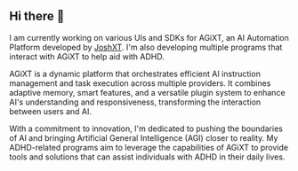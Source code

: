 ## Hi there 👋

I am currently working on various UIs and SDKs for AGiXT, an AI Automation Platform developed by [JoshXT](https://github.com/Josh-XT/AGiXT). I'm also developing multiple programs that interact with AGiXT to help aid with ADHD.

AGiXT is a dynamic platform that orchestrates efficient AI instruction management and task execution across multiple providers. It combines adaptive memory, smart features, and a versatile plugin system to enhance AI's understanding and responsiveness, transforming the interaction between users and AI.

With a commitment to innovation, I'm dedicated to pushing the boundaries of AI and bringing Artificial General Intelligence (AGI) closer to reality. My ADHD-related programs aim to leverage the capabilities of AGiXT to provide tools and solutions that can assist individuals with ADHD in their daily lives.

<!--
**birdup000/birdup000** is a ✨ _special_ ✨ repository because its `README.md` (this file) appears on your GitHub profile.

Here are some ideas to get you started:

- 🔭 I'm currently working on ...
- 🌱 I'm currently learning ...
- 👯 I'm looking to collaborate on ...
- 🤔 I'm looking for help with ...
- 💬 Ask me about ...
- 📫 How to reach me: ...
- 😄 Pronouns: ...
- ⚡ Fun fact: ...
-->
